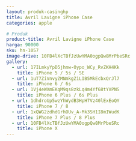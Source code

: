 ```yaml
---
layout: produk-casinghp
title: Avril Lavigne iPhone Case
categories: apple

# Produk
product-title: Avril Lavigne iPhone Case
harga: 90000
sku: hn-1057
image-drive: 10FB4lXcTBfJzUwYMA0ogpQw8MrPbeSRc
gallery:
  - url: 17ILmkyYpD5jhmw-Oypo_WCy_RvZKH4Kk
    title: iPhone 5 / 5s / SE
  - url: 1uT7ZiVnvyZMNmkgZiLIB5MkEcbxQrJl7
    title: iPhone 6 / 6s
  - url: 1Vj4eWXmEKqM9qs8zkLq4m4Yf68tYVPNS
    title: iPhone 6 Plus / 6s Plus
  - url: 1dhdroUp5wzYhWydB3HpH7Vz40lExEoQY
    title: iPhone 7 / 8
  - url: 1xQWG2zdhdGrhOUv_A-Mk3SH1I8mIWudK
    title: iPhone 7 Plus / 8 Plus
  - url: 10FB4lXcTBfJzUwYMA0ogpQw8MrPbeSRc
    title: iPhone X
---
```


